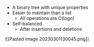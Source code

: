 - A binary tree with unique properties 
- Easier to maintain than a list 
	- All operations are O(logn) 
- Self-balanced 
	- After insertions and deletions

![[Pasted image 20230301130045.png]]
